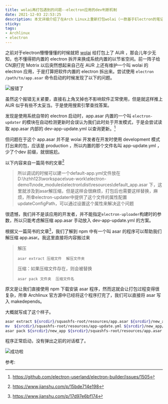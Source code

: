 ```yaml
---
title: wolai再打包遇到的问题--electron应用的dev判断机制
date: 2021-12-03 22:53:25
description: 本文详细介绍了在Arch Linux上重新打包wolai（一款基于Electron的笔记应用）时遇到的一个典型问题：当使用系统自带的Electron替换内置版本后，应用启动时出现“无法找到dev-app-update.yml”的警告弹窗。文章深入分析了问题根源——electron-updater模块在开发模式下错误读取更新配置文件，并提供了具体解决方案：通过解压app.asar文件，手动创建并添加dev-app-update.yml文件，再重新打包。整个过程涵盖了问题排查、技术原理分析以及实际操作步骤，适合对Electron应用打包、AUR维护或Linux软件打包感兴趣的开发者阅读。
sticky:
tags:
- Archlinux
- electron
---
```


之前对于electron懵懵懂懂的时候就把 [wolai](https://www.wolai.com/) 给打包上了 AUR ，那会儿年少无知，也不懂得把内置的 electron 拆开来换成系统内置的以节省空间。前一阵子给CN源打完 Motrix 以后突然想起来自己在 AUR 上还有维护一个叫 wolai 的electron 应用，于是打算把软件内置的 electron 拆出来。尝试使用 `electron /path/to/app.asar` 命令启动的时候发现了以下的问题。

![报错了](https://static.031130.xyz/uploads/2024/08/12/62f3caf822bec.webp)

虽然这个报错无关紧要，直接右上角叉掉也不影响软件正常使用，但是就这样推上 AUR 似乎有些不太妥当。于是使用搜索引擎查找答案。

发现是使用系统自带的 electron 启动时，app.asar 内置的一个叫 `electron-updater` 的模块在自动检测更新时会误认为我们此时处于开发模式，于是会尝试读取 app.asar 内部的 dev-app-update.yml 以查询更新。[^1]

但问题在于这个 app.asar 并不是 wolai 开发者在开发时使用 development 模式打出来的包，应该是 production ，所以内置的那个文件名叫 app-update.yml ，少了个dev 前缀，就很尴尬。

以下内容来自一篇简书的文章[^2]

> 所以调试的时候可以建一个default-app.yml文件放在D:\hzhh123\workspace\vue-work\electron-demo1\node_modules\electron\dist\resources\default_app.asar 下，这里就涉及到asar解压缩，但是这样会很麻烦，打包后也需要这样替换，麻烦，所幸electron-updater中提供了这个文件的属性配置updateConfigPath，可以通过设置这个属性来解决这个问题

很遗憾，我们并不是该应用的开发者，并不能指定`electron-uploader`构建时的参数，所以只能考虑解压缩 app.asar 手动放入 dev-app-update.yml 的方案。

根据又一篇简书的文章[^3]，我们了解到 npm 中有一个叫 asar 的程序可以帮助我们解压缩 app.asar。我这里直接将内容搬过来

> 解压
>
> ```undefined
> asar extract 压缩文件  解压文件夹
> ```
>
> 压缩：如果压缩文件存在，则会被替换
>
> ```undefined
> asar pack 文件夹  压缩文件名
> ```

原文是让我们直接使用 npm 下载安装 asar 程序，然而这就会让打包过程变得很复杂，所幸 Archlinux 官方源中已经将这个程序打完了，我们可以直接将 asar 写入 makedepends。

大概就写成了这个样子。

```bash
asar extract ${srcdir}/squashfs-root/resources/app.asar ${srcdir}/new_app
mv  ${srcdir}/squashfs-root/resources/app-update.yml ${srcdir}/new_app/dev-app-update.yml
asar pack ${srcdir}/new_app ${srcdir}/squashfs-root/resources/app.asar
```

程序正常启动，没有弹出之前的对话框了。

![成功啦](https://static.031130.xyz/uploads/2024/08/12/62f3cafb6b04d.webp)

参考: 

[^1]: https://github.com/electron-userland/electron-builder/issues/1505
[^2]: https://www.jianshu.com/p/15bde714e198
[^3]: https://www.jianshu.com/p/17d97e6bf174

